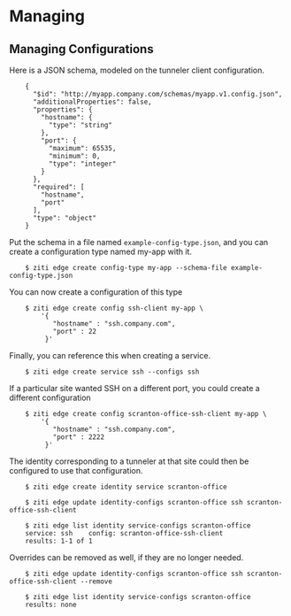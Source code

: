 # Managing

## Managing Configurations
Here is a JSON schema, modeled on the tunneler client configuration. 

```text
    {
      "$id": "http://myapp.company.com/schemas/myapp.v1.config.json",
      "additionalProperties": false,
      "properties": {
        "hostname": {
          "type": "string"
        },
        "port": {
          "maximum": 65535,
          "minimum": 0,
          "type": "integer"
        }
      },
      "required": [
        "hostname",
        "port"
      ],
      "type": "object"
    }
```

Put the schema in a file named `example-config-type.json`, and you can create a configuration type named my-app with it. 

```
    $ ziti edge create config-type my-app --schema-file example-config-type.json 
```

You can now create a configuration of this type

```
    $ ziti edge create config ssh-client my-app \
        '{  
           "hostname" : "ssh.company.com", 
           "port" : 22 
         }'
```

Finally, you can reference this when creating a service.

```
    $ ziti edge create service ssh --configs ssh
```

If a particular site wanted SSH on a different port, you could create a different configuration

```
    $ ziti edge create config scranton-office-ssh-client my-app \
        '{ 
           "hostname" : "ssh.company.com", 
           "port" : 2222 
         }'
```

The identity corresponding to a tunneler at that site could then be configured to use that configuration.

```
    $ ziti edge create identity service scranton-office

    $ ziti edge update identity-configs scranton-office ssh scranton-office-ssh-client

    $ ziti edge list identity service-configs scranton-office
    service: ssh    config: scranton-office-ssh-client
    results: 1-1 of 1
```

Overrides can be removed as well, if they are no longer needed.

```
    $ ziti edge update identity-configs scranton-office ssh scranton-office-ssh-client --remove

    $ ziti edge list identity service-configs scranton-office
    results: none
```